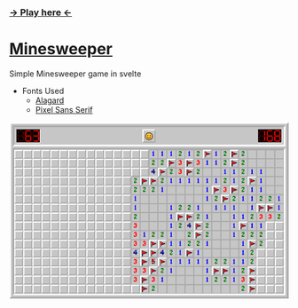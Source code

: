 
### [→ Play here ←](https://potat05.github.io/minesweeper/)

# [Minesweeper](https://github.com/Potat05/minesweeper)

Simple Minesweeper game in svelte

* Fonts Used
    * [Alagard](https://www.dafont.com/alagard.font)
    * [Pixel Sans Serif](https://www.dafont.com/pixel-sans-serif.font  )

![Minesweeper Expert Game](screenshot.png "Minesweeper Expert Game")
